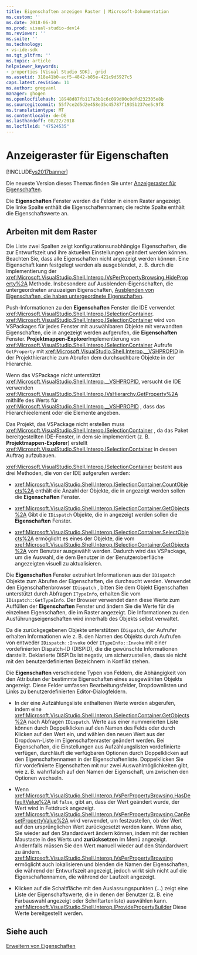 ```yaml
---
title: Eigenschaften anzeigen Raster | Microsoft-Dokumentation
ms.custom: ''
ms.date: 2018-06-30
ms.prod: visual-studio-dev14
ms.reviewer: ''
ms.suite: ''
ms.technology:
- vs-ide-sdk
ms.tgt_pltfrm: ''
ms.topic: article
helpviewer_keywords:
- properties [Visual Studio SDK], grid
ms.assetid: 318e41b0-acf5-4842-b85e-421c9d5927c5
caps.latest.revision: 11
ms.author: gregvanl
manager: ghogen
ms.openlocfilehash: 18948d87fb117a3b1c6c099d00c0dfd232305e8b
ms.sourcegitcommit: 55f7ce2d5d2e458e35c45787f1935b237ee5c9f8
ms.translationtype: MT
ms.contentlocale: de-DE
ms.lasthandoff: 08/22/2018
ms.locfileid: "47524535"
---
```

# <a name="properties-display-grid"></a>Anzeigeraster für Eigenschaften
[!INCLUDE[vs2017banner](../../includes/vs2017banner.md)]

Die neueste Version dieses Themas finden Sie unter [Anzeigeraster für Eigenschaften](https://docs.microsoft.com/visualstudio/extensibility/internals/properties-display-grid).  
  
Die **Eigenschaften** Fenster werden die Felder in einem Raster angezeigt. Die linke Spalte enthält die Eigenschaftennamen; die rechte Spalte enthält die Eigenschaftswerte an.  
  
## <a name="working-with-the-grid"></a>Arbeiten mit dem Raster  
 Die Liste zwei Spalten zeigt konfigurationsunabhängige Eigenschaften, die zur Entwurfszeit und ihre aktuellen Einstellungen geändert werden können. Beachten Sie, dass alle Eigenschaften nicht angezeigt werden können. Eine Eigenschaft kann festgelegt werden als ausgeblendet, z. B. durch die Implementierung der <xref:Microsoft.VisualStudio.Shell.Interop.IVsPerPropertyBrowsing.HideProperty%2A> Methode. Insbesondere auf Ausblenden-Eigenschaften, die untergeordneten anzuzeigen Eigenschaften, [Ausblenden von Eigenschaften, die haben untergeordnete Eigenschaften](../../misc/hiding-properties-that-have-child-properties.md).  
  
 Push-Informationen zu den **Eigenschaften** Fenster die IDE verwendet <xref:Microsoft.VisualStudio.Shell.Interop.ISelectionContainer>. <xref:Microsoft.VisualStudio.Shell.Interop.ISelectionContainer> wird von VSPackages für jedes Fenster mit auswählbaren Objekte mit verwandten Eigenschaften, die in angezeigt werden aufgerufen, die **Eigenschaften** Fenster. **Projektmappen-Explorer**Implementierung von <xref:Microsoft.VisualStudio.Shell.Interop.ISelectionContainer> Aufrufe `GetProperty` mit <xref:Microsoft.VisualStudio.Shell.Interop.__VSHPROPID> in der Projekthierarchie zum Abrufen dem durchsuchbare Objekte in der Hierarchie.  
  
 Wenn das VSPackage nicht unterstützt <xref:Microsoft.VisualStudio.Shell.Interop.__VSHPROPID>, versucht die IDE verwenden <xref:Microsoft.VisualStudio.Shell.Interop.IVsHierarchy.GetProperty%2A> mithilfe des Werts für <xref:Microsoft.VisualStudio.Shell.Interop.__VSHPROPID> , dass das Hierarchieelement oder die Elemente angeben.  
  
 Das Projekt, das VSPackage nicht erstellen muss <xref:Microsoft.VisualStudio.Shell.Interop.ISelectionContainer> , da das Paket bereitgestellten IDE-Fenster, in dem sie implementiert (z. B. **Projektmappen-Explorer**) erstellt <xref:Microsoft.VisualStudio.Shell.Interop.ISelectionContainer> in dessen Auftrag aufzubauen.  
  
 <xref:Microsoft.VisualStudio.Shell.Interop.ISelectionContainer> besteht aus drei Methoden, die von der IDE aufgerufen werden:  
  
-   <xref:Microsoft.VisualStudio.Shell.Interop.ISelectionContainer.CountObjects%2A> enthält die Anzahl der Objekte, die in angezeigt werden sollen die **Eigenschaften** Fenster.  
  
-   <xref:Microsoft.VisualStudio.Shell.Interop.ISelectionContainer.GetObjects%2A> Gibt die `IDispatch` Objekte, die in angezeigt werden sollen die **Eigenschaften** Fenster.  
  
-   <xref:Microsoft.VisualStudio.Shell.Interop.ISelectionContainer.SelectObjects%2A> ermöglicht es eines der Objekte, die vom <xref:Microsoft.VisualStudio.Shell.Interop.ISelectionContainer.GetObjects%2A> vom Benutzer ausgewählt werden. Dadurch wird das VSPackage, um die Auswahl, die dem Benutzer in der Benutzeroberfläche angezeigten visuell zu aktualisieren.  
  
 Die **Eigenschaften** Fenster extrahiert Informationen aus der `IDispatch` Objekte zum Abrufen der Eigenschaften, die durchsucht werden. Verwendet den Eigenschaftenbrowser `IDispatch` , bitten Sie dem Objekt Eigenschaften unterstützt durch Abfragen `ITypeInfo`, erhalten Sie vom `IDispatch::GetTypeInfo`. Der Browser verwendet dann diese Werte zum Auffüllen der **Eigenschaften** Fenster und ändern Sie die Werte für die einzelnen Eigenschaften, die im Raster angezeigt. Die Informationen zu den Ausführungseigenschaften wird innerhalb des Objekts selbst verwaltet.  
  
 Da die zurückgegebenen Objekte unterstützen `IDispatch`, der Aufrufer erhalten Informationen wie z. B. den Namen des Objekts durch Aufrufen von entweder `IDispatch::Invoke` oder `ITypeInfo::Invoke` mit einer vordefinierten Dispatch-ID (DISPID), die die gewünschte Informationen darstellt. Deklarierte DISPIDs ist negativ, um sicherzustellen, dass sie nicht mit den benutzerdefinierten Bezeichnern in Konflikt stehen.  
  
 Die **Eigenschaften** verschiedene Typen von Feldern, die Abhängigkeit von den Attributen der bestimmte Eigenschaften eines ausgewählten Objekts angezeigt. Diese Felder umfassen Bearbeitungsfelder, Dropdownlisten und Links zu benutzerdefinierten Editor-Dialogfeldern.  
  
-   In der eine Aufzählungsliste enthaltenen Werte werden abgerufen, indem eine <xref:Microsoft.VisualStudio.Shell.Interop.ISelectionContainer.GetObjects%2A> nach Abfragen `IDispatch`. Werte aus einer nummerierten Liste können durch Doppelklicken auf den Namen des Felds oder durch Klicken auf den Wert ein, und wählen den neuen Wert aus der Dropdown-Liste im Eigenschaftenraster geändert werden. Bei Eigenschaften, die Einstellungen aus Aufzählungslisten vordefinierte verfügen, durchläuft die verfügbaren Optionen durch Doppelklicken auf den Eigenschaftennamen in der Eigenschaftenliste. Doppelklicken Sie für vordefinierte Eigenschaften mit nur zwei Auswahlmöglichkeiten gibt, wie z. B. wahr/falsch auf den Namen der Eigenschaft, um zwischen den Optionen wechseln.  
  
-   Wenn <xref:Microsoft.VisualStudio.Shell.Interop.IVsPerPropertyBrowsing.HasDefaultValue%2A> ist `false`, gibt an, dass der Wert geändert wurde, der Wert wird in Fettdruck angezeigt. <xref:Microsoft.VisualStudio.Shell.Interop.IVsPerPropertyBrowsing.CanResetPropertyValue%2A> wird verwendet, um festzustellen, ob der Wert auf den ursprünglichen Wert zurückgesetzt werden kann. Wenn also, Sie wieder auf den Standardwert ändern können, indem mit der rechten Maustaste in des Werts und **zurücksetzen** im Menü angezeigt. Andernfalls müssen Sie den Wert manuell wieder auf den Standardwert zu ändern. <xref:Microsoft.VisualStudio.Shell.Interop.IVsPerPropertyBrowsing> ermöglicht auch lokalisieren und blenden die Namen der Eigenschaften, die während der Entwurfszeit angezeigt, jedoch wirkt sich nicht auf die Eigenschaftennamen, die während der Laufzeit angezeigt.  
  
-   Klicken auf die Schaltfläche mit den Auslassungspunkten (...) zeigt eine Liste der Eigenschaftswerte, die in denen der Benutzer (z. B. eine Farbauswahl angezeigt oder Schriftartenliste) auswählen kann. <xref:Microsoft.VisualStudio.Shell.Interop.IProvidePropertyBuilder> Diese Werte bereitgestellt werden.  
  
## <a name="see-also"></a>Siehe auch  
 [Erweitern von Eigenschaften](../../extensibility/internals/extending-properties.md)

